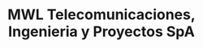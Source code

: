 ---
title: "MWL Telecomunicaciones, Ingenieria y Proyectos SpA"
url: /las-condes/mwl-telecomunicaciones-ingenieria-y-proyectos-spa/
shop: Elektrisch
---